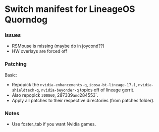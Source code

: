 # Switch manifest for LineageOS Quorndog

### Issues
* RSMouse is missing (maybe do in joycond??)
* HW overlays are forced off

### Patching
Basic:
* Repopick the `nvidia-enhancements-q`, `icosa-bt-lineage-17.1`, `nvidia-shieldtech-q`, `nvidia-beyonder-q` topics off of lineage gerrit.
* Also repopick `300860`, 287339` and `284553`.
* Apply all patches to their respective directories (from patches folder).

### Notes
* Use foster\_tab if you want Nvidia games.

